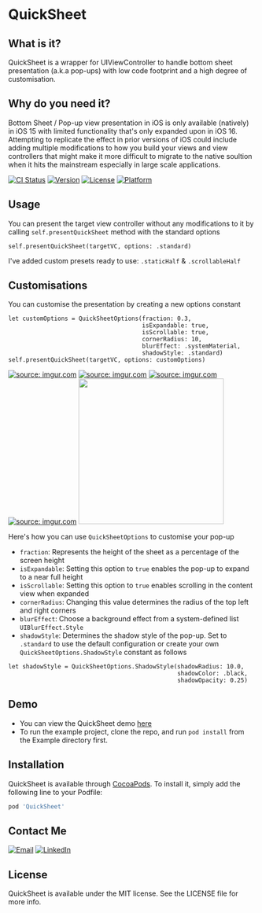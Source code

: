 # QuickSheet

## What is it?
QuickSheet is a wrapper for UIViewController to handle bottom sheet presentation (a.k.a pop-ups) with low code footprint and a high degree of customisation.

## Why do you need it?
Bottom Sheet / Pop-up view presentation in iOS is only available (natively) in iOS 15 with limited functionality that's only expanded upon in iOS 16. Attempting to replicate the effect in prior versions of iOS could include adding multiple modifications to how you build your views and view controllers that might make it more difficult to migrate to the native soultion when it hits the mainstream especially in large scale applications.

[![CI Status](https://img.shields.io/travis/Ahmed%20Fathy/QuickSheet.svg?style=flat)](https://travis-ci.org/Ahmed%20Fathy/QuickSheet)
[![Version](https://img.shields.io/cocoapods/v/QuickSheet.svg?style=flat)](https://cocoapods.org/pods/QuickSheet)
[![License](https://img.shields.io/cocoapods/l/QuickSheet.svg?style=flat)](https://cocoapods.org/pods/QuickSheet)
[![Platform](https://img.shields.io/cocoapods/p/QuickSheet.svg?style=flat)](https://cocoapods.org/pods/QuickSheet)

## Usage
You can present the target view controller without any modifications to it by calling `self.presentQuickSheet` method with the standard options
```
self.presentQuickSheet(targetVC, options: .standard)
```
I've added custom presets ready to use: `.staticHalf` & `.scrollableHalf`

## Customisations
You can customise the presentation by creating a new options constant
```
let customOptions = QuickSheetOptions(fraction: 0.3,
                                      isExpandable: true,
                                      isScrollable: true,
                                      cornerRadius: 10,
                                      blurEffect: .systemMaterial,
                                      shadowStyle: .standard)
self.presentQuickSheet(targetVC, options: customOptions)
```

<a href="https://imgur.com/0liyj16"><img src="https://i.imgur.com/0liyj16l.png" title="source: imgur.com" /></a>
<a href="https://imgur.com/CQ4JYgb"><img src="https://i.imgur.com/CQ4JYgbl.png" title="source: imgur.com" /></a>
<a href="https://imgur.com/5MQ2v4Z"><img src="https://i.imgur.com/5MQ2v4Zl.png" title="source: imgur.com" /></a>
<a href="https://imgur.com/wFHANbD"><img src="https://i.imgur.com/wFHANbDl.png" title="source: imgur.com" /></a>
<img src="https://i.imgur.com/u4XsOX5.gif" width="295.5" />

Here's how you can use `QuickSheetOptions` to customise your pop-up
- `fraction`: Represents the height of the sheet as a percentage of the screen height
- `isExpandable`: Setting this option to `true` enables the pop-up to expand to a near full height
- `isScrollable`: Setting this option to `true` enables scrolling in the content view when expanded
- `cornerRadius`: Changing this value determines the radius of the top left and right corners
- `blurEffect`: Choose a background effect from a system-defined list `UIBlurEffect.Style`
- `shadowStyle`: Determines the shadow style of the pop-up. Set to `.standard` to use the default configuration or create your own `QuickSheetOptions.ShadowStyle` constant as follows
```
let shadowStyle = QuickSheetOptions.ShadowStyle(shadowRadius: 10.0,
                                                shadowColor: .black,
                                                shadowOpacity: 0.25)
```

## Demo
- You can view the QuickSheet demo [here](https://www.youtube.com/watch?v=ejKw6xm64LA)
- To run the example project, clone the repo, and run `pod install` from the Example directory first.

## Installation

QuickSheet is available through [CocoaPods](https://cocoapods.org). To install
it, simply add the following line to your Podfile:

```ruby
pod 'QuickSheet'
```

## Contact Me
[![Email](https://img.shields.io/badge/Gmail-D14836?style=for-the-badge&logo=gmail&logoColor=white)](mailto:ahmedfathy.mha@gmail.com)
[![LinkedIn](https://img.shields.io/badge/LinkedIn-0077B5?style=for-the-badge&logo=linkedin&logoColor=white)](https://www.linkedin.com/in/ahmedfathy-mha/)

## License

QuickSheet is available under the MIT license. See the LICENSE file for more info.
